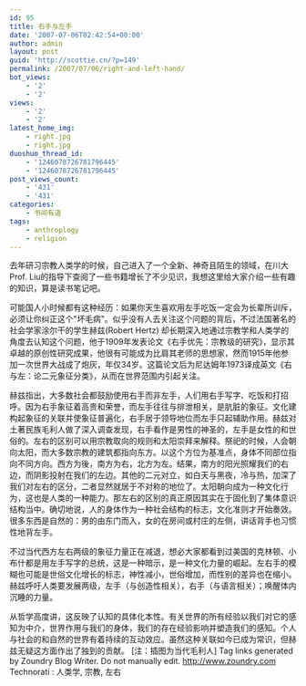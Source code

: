 ```yaml
---
id: 95
title: 右手与左手
date: '2007-07-06T02:42:54+00:00'
author: admin
layout: post
guid: 'http://scottie.cn/?p=149'
permalink: /2007/07/06/right-and-left-hand/
bot_views:
    - '2'
    - '2'
views:
    - '2'
    - '2'
latest_home_img:
    - right.jpg
    - right.jpg
duoshuo_thread_id:
    - '1246078726781796445'
    - '1246078726781796445'
post_views_count:
    - '431'
    - '431'
categories:
    - 书间有道
tags:
    - anthroplogy
    - religion
---
```

去年研习宗教人类学的时候，自己进入了一个全新、神奇且陌生的领域，在川大Prof. Liu的指导下查阅了一些书籍增长了不少见识，我想这里给大家介绍一些有趣的知识，算是读书笔记吧。

可能国人小时候都有这种经历：如果你天生喜欢用左手吃饭一定会为长辈所训斥，必须让你纠正这个"坏毛病"。似乎没有人去关注这个问题的背后，不过法国著名的社会学家涂尔干的学生赫兹(Robert Hertz) 却长期深入地通过宗教学和人类学的角度去认知这个问题，他于1909年发表论文《右手优先：宗教级的研究》，显示其卓越的原创性研究成果，他很有可能成为比肩其老师的思想家，然而1915年他参加一次世界大战成了炮灰，年仅34岁。这篇论文后为尼达姆年1973译成英文《右与左：论二元象征分类》，从而在世界范围内引起关注。

赫兹指出，大多数社会都鼓励使用右手而非左手，人们用右手写字、吃饭和打招呼。因为右手象征着高贵和荣誉，而左手往往与排泄相关，是肮脏的象征。文化建构起象征的关联并使象征普遍化，右手居于领导地位而左手只起辅助作用。赫兹对土著民族毛利人做了深入调查发现，右手看作是男性的神圣的，左手是女性的和世俗的。左右的区别可以用宗教取向的规则和太阳崇拜来解释。祭祀的时候，人会朝向太阳，而大多数宗教的建筑都指向东方。以这个方位为基准点，身体不同部位指向不同方向。西方为後，南方为右，北方为左。结果，南方的阳光照耀我们的右边，而阴影投射在我们的左边。其他的二元对立，如白天与黑夜，冷与热，加深了我们对左右的区分，二者显然就居于不对称的地位了。太阳朝向成为一种文化行为，这也是人类的一种能力。那左右的区别的真正原因其实在于固化到了集体意识结构当中。确切地说，人的身体作为一种社会结构的标志，文化准则才开始奏效。很多东西是自然的：男的由东门而入，女的在房间或村庄的左侧，讲话背手也习惯性地背左手。

不过当代西方左右两级的象征力量正在减退，想必大家都看到过美国的克林顿、小布什都是用左手写字的总统，这是一种暗示，是一种文化力量的崛起。左右手的模糊也可能是世俗文化增长的标志，神性减小，世俗增加，而性别的差异也在缩小。赫兹呼吁人类要发展两级，左手（与创造性相关），右手（与语言相关）；唤醒体内沉睡的力量。

从哲学高度讲，这反映了认知的具体化本性。有关世界的所有经验以我们对它的感知为中介，世界作用与我们的身体，我们的存在经验影响并塑造我们的感知。个人与社会的和自然的世界有着持续的互动效应。虽然这种关联如今已成为常识，但赫兹无疑这方面作出了独到的贡献。
[注：插图为当代毛利人]
 Tag links generated by Zoundry Blog Writer. Do not manually edit. http://www.zoundry.com 
Technorati : 人类学, 宗教, 左右